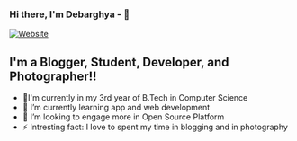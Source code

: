 ### Hi there, I'm Debarghya - 👋

[![Website](https://img.shields.io/badge/Check%20Out%20My%20Website-%E2%9C%85-orange)](https://www.only-for-cars.com/)

## I'm a Blogger, Student, Developer, and Photographer!!

- 🔭I'm currently in my 3rd year of B.Tech in Computer Science
- 🌱 I’m currently learning app and web development
- 👯 I’m looking to engage more in Open Source Platform
- ⚡ Intresting fact: I love to spent my time in blogging and in photography

